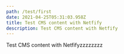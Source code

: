 ```yaml
---
path: /test/first
date: 2021-04-25T05:31:03.958Z
title: Test CMS content with Netfify
description: Test CMS content with Netfify
---
```

Test CMS content with Netfifyzzzzzzzz
